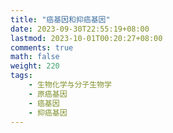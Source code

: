 ```yaml
---
title: "癌基因和抑癌基因"
date: 2023-09-30T22:55:19+08:00
lastmod: 2023-10-01T00:20:27+08:00
comments: true
math: false
weight: 220
tags:
    - 生物化学与分子生物学
    - 原癌基因
    - 癌基因
    - 抑癌基因
---
```


